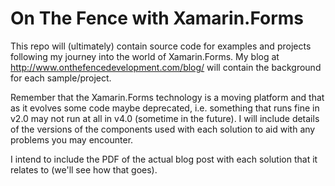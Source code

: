 # On The Fence with Xamarin.Forms

This repo will (ultimately) contain source code for examples and projects following my journey into the world of Xamarin.Forms. My blog at http://www.onthefencedevelopment.com/blog/ will contain the background for each sample/project.

Remember that the Xamarin.Forms technology is a moving platform and that as it evolves some code maybe deprecated, i.e. something that runs fine in v2.0 may not run at all in v4.0 (sometime in the future). I will include details of the versions of the components used with each solution to aid with any problems you may encounter.

I intend to include the PDF of the actual blog post with each solution that it relates to (we'll see how that goes).

